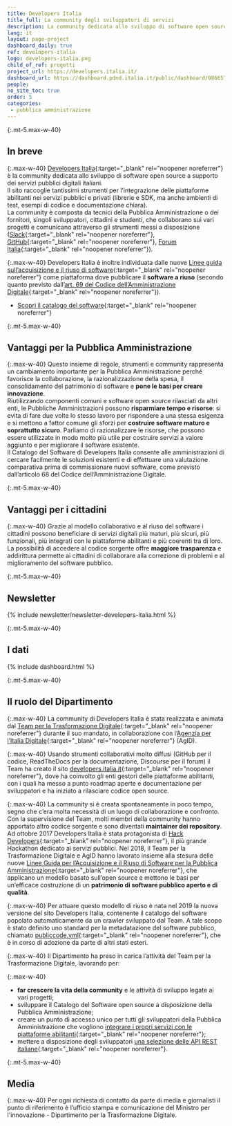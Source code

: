```yaml
---
title: Developers Italia
title_full: La community degli sviluppatori di servizi
description: La community dedicata allo sviluppo di software open source per i servizi pubblici italiani
lang: it
layout: page-project
dashboard_daily: true
ref: developers-italia
logo: developers-italia.png
child_of_ref: progetti
project_url: https://developers.italia.it/
dashboard_url: https://dashboard.pdnd.italia.it/public/dashboard/08665701-33b7-49ac-acd8-dee59a150737
people:
no_site_toc: true
order: 5
categories:
 - pubblica amministrazione
---
```


{:.mt-5.max-w-40}
## In breve

{:.max-w-40}
[Developers Italia](https://developers.italia.it/){:target="_blank" rel="noopener noreferrer"} è la community dedicata allo sviluppo di software open source a supporto dei servizi pubblici digitali italiani.  
Il sito raccoglie tantissimi strumenti per l’integrazione delle piattaforme abilitanti nei servizi pubblici e privati (librerie e SDK, ma anche ambienti di test, esempi di codice e documentazione chiara).  
La community è composta da tecnici della Pubblica Amministrazione o dei fornitori, singoli sviluppatori, cittadini e studenti, che collaborano sui vari progetti e comunicano attraverso gli strumenti messi a disposizione ([Slack](https://slack.developers.italia.it/){:target="_blank" rel="noopener noreferrer"}, [GitHub](https://github.com/italia){:target="_blank" rel="noopener noreferrer"}, [Forum Italia](https://forum.italia.it/){:target="_blank" rel="noopener noreferrer"}).

{:.max-w-40}
Developers Italia è inoltre individuata dalle nuove [Linee guida sull’acquisizione e il riuso di software](https://developers.italia.it/it/riuso){:target="_blank" rel="noopener noreferrer"} come piattaforma dove pubblicare il **software a riuso** (secondo quanto previsto dall’[art. 69 del Codice dell’Amministrazione Digitale](https://docs.italia.it/italia/piano-triennale-ict/codice-amministrazione-digitale-docs/it/v2017-12-13/_rst/capo6_art69.html){:target="_blank" rel="noopener noreferrer"}).

* [Scopri il catalogo del software](https://developers.italia.it/it/software/){:target="_blank" rel="noopener noreferrer"}

{:.mt-5.max-w-40}
## Vantaggi per la Pubblica Amministrazione

{:.max-w-40}
Questo insieme di regole, strumenti e community rappresenta un cambiamento importante per la Pubblica Amministrazione perché favorisce la collaborazione, la razionalizzazione della spesa, il consolidamento del patrimonio di software e **pone le basi per creare innovazione**.  
Riutilizzando componenti comuni e software open source rilasciati da altri enti, le Pubbliche Amministrazioni possono **risparmiare tempo e risorse**: si evita di fare due volte lo stesso lavoro per rispondere a una stessa esigenza e si mettono a fattor comune gli sforzi per **costruire software maturo e soprattutto sicuro**.  Parliamo di razionalizzare le risorse, che possono essere utilizzate in modo molto più utile per costruire servizi a valore aggiunto e per migliorare il software esistente.  
Il Catalogo del Software di Developers Italia consente alle amministrazioni di cercare facilmente le soluzioni esistenti e di effettuare una valutazione comparativa prima di commissionare nuovi software, come previsto dall’articolo 68 del Codice dell’Amministrazione Digitale.  

{:.mt-5.max-w-40}
## Vantaggi per i cittadini

{:.max-w-40}
Grazie al modello collaborativo e al riuso del software i cittadini possono beneficiare di servizi digitali più maturi, più sicuri, più funzionali, più integrati con le piattaforme abilitanti e più coerenti tra di loro.  
La possibilità di accedere al codice sorgente offre **maggiore trasparenza** e addirittura permette ai cittadini di collaborare alla correzione di problemi e al miglioramento del software pubblico.

{:.mt-5.max-w-40}
## Newsletter

{% include newsletter/newsletter-developers-italia.html %}

{:.mt-5.max-w-40}
## I dati

{% include dashboard.html %}

{:.mt-5.max-w-40}
## Il ruolo del Dipartimento

{:.max-w-40}
La community di Developers Italia è stata realizzata e animata dal [Team per la Trasformazione Digitale](https://teamdigitale.governo.it/){:target="_blank" rel="noopener noreferrer"} durante il suo mandato, in collaborazione con l’[Agenzia per l’Italia Digitale](http://www.agid.gov.it){:target="_blank" rel="noopener noreferrer"} (AgID).

{:.max-w-40}
Usando strumenti collaborativi molto diffusi (GitHub per il codice, ReadTheDocs per la documentazione, Discourse per il forum) il Team ha creato il sito [developers.italia.it](https://developers.italia.it){:target="_blank" rel="noopener noreferrer"}, dove ha coinvolto gli enti gestori delle piattaforme abilitanti, con i quali ha messo a punto roadmap aperte e documentazione per sviluppatori e ha iniziato a rilasciare codice open source.

{:.max-w-40}
La community si è creata spontaneamente in poco tempo, segno che c’era molta necessità di un luogo di collaborazione e confronto. Con la supervisione del Team, molti membri della community hanno apportato altro codice sorgente e sono diventati **maintainer dei repository**.
Ad ottobre 2017 Developers Italia è stata protagonista di [Hack Developers](https://hack.developers.italia.it/){:target="_blank" rel="noopener noreferrer"}, il più grande Hackathon dedicato ai servizi pubblici.
Nel 2018, il Team per la Trasformazione Digitale e AgID hanno lavorato insieme alla stesura delle nuove [Linee Guida per l’Acquisizione e il Riuso di Software per la Pubblica Amministrazione](https://developers.italia.it/it/riuso){:target="_blank" rel="noopener noreferrer"}, che applicano un modello basato sull’open source e mettono le basi per un’efficace costruzione di un **patrimonio di software pubblico aperto e di qualità**.

{:.max-w-40}
Per attuare questo modello di riuso è nata nel 2019 la nuova versione del sito Developers Italia, contenente il catalogo del software popolato automaticamente da un crawler sviluppato dal Team. A tale scopo è stato definito uno standard per la metadatazione del software pubblico, chiamato [publiccode.yml](https://docs.italia.it/italia/developers-italia/publiccodeyml/){:target="_blank" rel="noopener noreferrer"}, che è in corso di adozione da parte di altri stati esteri.

{:.max-w-40}
Il Dipartimento ha preso in carica l’attività del Team per la Trasformazione Digitale, lavorando per:

{:.max-w-40}
* **far crescere la vita della community** e le attività di sviluppo legate ai vari progetti;
* sviluppare il Catalogo del Software open source a disposizione della Pubblica Amministrazione; 
* creare un punto di accesso unico per tutti gli sviluppatori della Pubblica Amministrazione che vogliono [integrare i propri servizi con le piattaforme abilitanti](https://developers.italia.it/it/piattaforme/){:target="_blank" rel="noopener noreferrer"};
* mettere a disposizione degli sviluppatori [una selezione delle API REST italiane](https://developers.italia.it/it/api/){:target="_blank" rel="noopener noreferrer"}.

{:.mt-5.max-w-40}
## Media

{:.max-w-40}
Per ogni richiesta di contatto da parte di media e giornalisti il punto di riferimento è l’ufficio stampa e comunicazione del Ministro per l'innovazione - Dipartimento per la Trasformazione Digitale.

